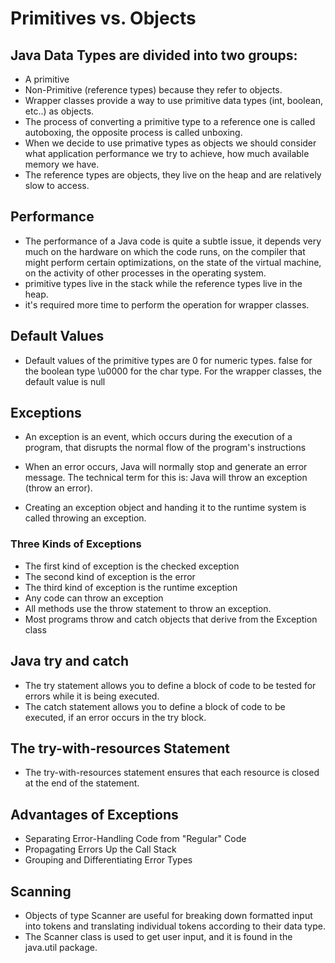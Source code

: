 # Primitives vs. Objects

## Java Data Types are divided into two groups:
   - A primitive
   - Non-Primitive (reference types) because they refer to objects.
- Wrapper classes provide a way to use primitive data types (int, boolean, etc..) as objects.
- The process of converting a primitive type to a reference one is called autoboxing, the opposite process is called unboxing.
- When we decide to use primative types as objects we should consider what application performance we try to achieve, how much available memory we have.
- The reference types are objects, they live on the heap and are relatively slow to access. 

## Performance

- The performance of a Java code is quite a subtle issue, it depends very much on the hardware on which the code runs, on the compiler that might perform certain optimizations, on the state of the virtual machine, on the activity of other processes in the operating system.
- primitive types live in the stack while the reference types live in the heap.
- it's required more time to perform the operation for wrapper classes.

## Default Values

-  Default values of the primitive types are 0 for numeric types.
 false for the boolean type
 \u0000 for the char type.
 For the wrapper classes, the default value is null
 
## Exceptions

- An exception is an event, which occurs during the execution of a program, that disrupts the normal flow of the program's instructions
- When an error occurs, Java will normally stop and generate an error message. The technical term for this is: Java will throw an exception (throw an error).

- Creating an exception object and handing it to the runtime system is called throwing an exception.
### Three Kinds of Exceptions

- The first kind of exception is the checked exception
- The second kind of exception is the error
- The third kind of exception is the runtime exception
- Any code can throw an exception
- All methods use the throw statement to throw an exception.
- Most programs throw and catch objects that derive from the Exception class

## Java try and catch

- The try statement allows you to define a block of code to be tested for errors while it is being executed.
- The catch statement allows you to define a block of code to be executed, if an error occurs in the try block.

## The try-with-resources Statement
- The try-with-resources statement ensures that each resource is closed at the end of the statement.

## Advantages of Exceptions
- Separating Error-Handling Code from "Regular" Code
- Propagating Errors Up the Call Stack
- Grouping and Differentiating Error Types

## Scanning
- Objects of type Scanner are useful for breaking down formatted input into tokens and translating individual tokens according to their data type.
- The Scanner class is used to get user input, and it is found in the java.util package.








